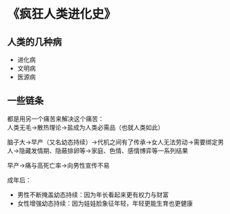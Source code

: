 
# 《疯狂人类进化史》
## 人类的几种病
- 进化病
- 文明病
- 医源病

## 一些链条
都是用另一个痛苦来解决这个痛苦：  
人类无毛→散热理论→盐成为人类必需品（也就人类如此）  

脑子大→早产（又名幼态持续）→代机之间有了传承→女人无法劳动→需要绑定男人→隐藏发情期、隐蔽排卵等→家庭、色情、感情博弈等一系列结果  

早产→痛与高死亡率→向男性宣传不易  

成年后：
- 男性不断掩盖幼态持续：因为年长看起来更有权力与财富
- 女性增强幼态持续：因为娃娃脸象征年轻，年轻更能生育也更健康

